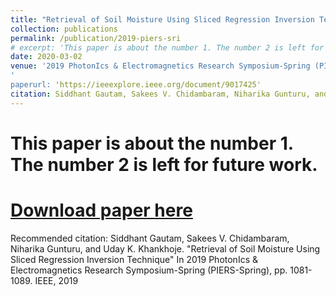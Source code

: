 ```yaml
---
title: "Retrieval of Soil Moisture Using Sliced Regression Inversion Technique"
collection: publications
permalink: /publication/2019-piers-sri
# excerpt: 'This paper is about the number 1. The number 2 is left for future work.'
date: 2020-03-02
venue: '2019 PhotonIcs & Electromagnetics Research Symposium-Spring (PIERS-Spring).'
'
paperurl: 'https://ieeexplore.ieee.org/document/9017425'
citation: Siddhant Gautam, Sakees V. Chidambaram, Niharika Gunturu, and Uday K. Khankhoje. "Retrieval of Soil Moisture Using Sliced Regression Inversion Technique" In 2019 PhotonIcs & Electromagnetics Research Symposium-Spring (PIERS-Spring), pp. 1081-1089. IEEE, 2019.
---
```

# This paper is about the number 1. The number 2 is left for future work.

# [Download paper here](http://sidgautam95.github.io/files/2019-piers-sri.pdf)

Recommended citation: Siddhant Gautam, Sakees V. Chidambaram, Niharika Gunturu, and Uday K. Khankhoje. "Retrieval of Soil Moisture Using Sliced Regression Inversion Technique" In 2019 PhotonIcs & Electromagnetics Research Symposium-Spring (PIERS-Spring), pp. 1081-1089. IEEE, 2019
